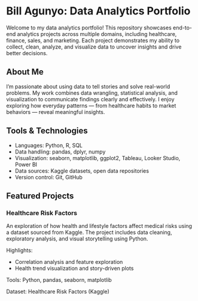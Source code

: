 # Bill Agunyo: Data Analytics Portfolio

Welcome to my data analytics portfolio! This repository showcases end-to-end analytics projects across multiple domains, including healthcare, finance, sales, and marketing. Each project demonstrates my ability to collect, clean, analyze, and visualize data to uncover insights and drive better decisions.

## About Me

I’m passionate about using data to tell stories and solve real-world problems. My work combines data wrangling, statistical analysis, and visualization to communicate findings clearly and effectively. I enjoy exploring how everyday patterns — from healthcare habits to market behaviors — reveal meaningful insights.

## Tools & Technologies

- Languages: Python, R, SQL
- Data handling: pandas, dplyr, numpy
- Visualization: seaborn, matplotlib, ggplot2, Tableau, Looker Studio, Power BI
- Data sources: Kaggle datasets, open data repositories
- Version control: Git, GitHub

## Featured Projects

### Healthcare Risk Factors

An exploration of how health and lifestyle factors affect medical risks using a dataset sourced from Kaggle. The project includes data cleaning, exploratory analysis, and visual storytelling using Python.

Highlights:
- Correlation analysis and feature exploration
- Health trend visualization and story-driven plots

Tools: Python, pandas, seaborn, matplotlib

Dataset: Healthcare Risk Factors (Kaggle)



